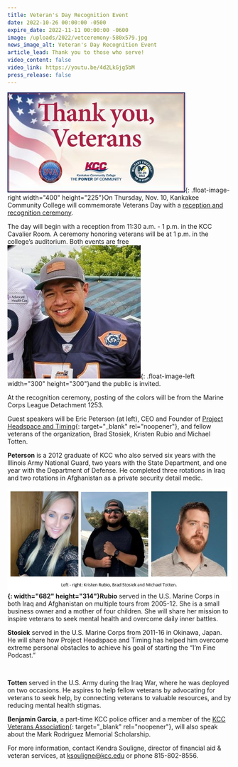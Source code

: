 ```yaml
---
title: Veteran's Day Recognition Event
date: 2022-10-26 00:00:00 -0500
expire_date: 2022-11-11 00:00:00 -0600
image: /uploads/2022/vetceremony-580x579.jpg
news_image_alt: Veteran's Day Recognition Event
article_lead: Thank you to those who serve!
video_content: false
video_link: https://youtu.be/4d2LkGjg5bM
press_release: false
---
```

![KCC Veteran's Recognition Event](/uploads/2022/vetceremony400x225.jpg "KCC Veteran's Recognition Event"){: .float-image-right width="400" height="225"}On Thursday, Nov. 10, Kankakee Community College will commemorate Veterans Day with a [reception and recognition ceremony](/uploads/2022/veterans-day-flier-22.pdf).

The day will begin with a reception from 11:30 a.m. - 1 p.m. in the KCC Cavalier Room. A ceremony honoring veterans will be at 1 p.m. in the college’s auditorium. Both events are free ![](/uploads/2022/eric-peterson-1.png){: .float-image-left width="300" height="300"}and the public is invited.

At the recognition ceremony, posting of the colors will be from the Marine Corps League Detachment 1253.

Guest speakers will be Eric Peterson (at left), CEO and Founder of [Project Headspace and Timing](http://www.projectheadspaceandtiming.org/){: target="_blank" rel="noopener"}, and fellow veterans of the organization, Brad Stosiek, Kristen Rubio and Michael Totten.

**Peterson** is a 2012 graduate of KCC who also served six years with the Illinois Army National Guard, two years with the State Department, and one year with the Department of Defense. He completed three rotations in Iraq and two rotations in Afghanistan as a private security detail medic.

**![](/uploads/2022/veterans-presenters-kristen-rubio-brad-stosiek-and-michael-totten.jpg){: width="682" height="314"}Rubio** served in the U.S. Marine Corps in both Iraq and Afghanistan on multiple tours from 2005-12. She is a small business owner and a mother of four children. She will share her mission to inspire veterans to seek mental health and overcome daily inner battles.

**Stosiek** served in the U.S. Marine Corps from 2011-16 in Okinawa, Japan. He will share how Project Headspace and Timing has helped him overcome extreme personal obstacles to achieve his goal of starting the “I’m Fine Podcast.”

&nbsp;

**Totten** served in the U.S. Army during the Iraq War, where he was deployed on two occasions. He aspires to help fellow veterans by advocating for veterans to seek help, by connecting veterans to valuable resources, and by reducing mental health stigmas.&nbsp;

**Benjamin Garcia**, a part-time KCC police officer and a member of the [KCC Veterans Association](https://www.kcc.edu/student-resources/clubs/#veterans-association){: target="_blank" rel="noopener"}, will also speak about the Mark Rodriguez Memorial Scholarship.

For more information, contact Kendra Souligne, director of financial aid & veteran services, at [ksouligne@kcc.edu](mailto:ksouligne@kcc.edu) or phone 815-802-8556.

&nbsp;

&nbsp;

&nbsp;